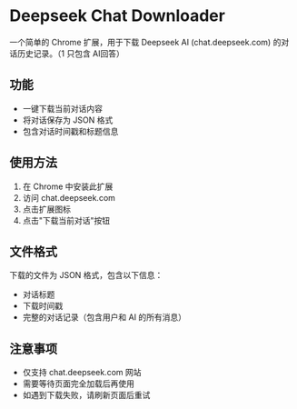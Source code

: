 # Deepseek Chat Downloader

一个简单的 Chrome 扩展，用于下载 Deepseek AI (chat.deepseek.com) 的对话历史记录。（1 只包含 AI回答）

## 功能

- 一键下载当前对话内容
- 将对话保存为 JSON 格式
- 包含对话时间戳和标题信息

## 使用方法

1. 在 Chrome 中安装此扩展
2. 访问 chat.deepseek.com
3. 点击扩展图标
4. 点击"下载当前对话"按钮

## 文件格式

下载的文件为 JSON 格式，包含以下信息：
- 对话标题
- 下载时间戳
- 完整的对话记录（包含用户和 AI 的所有消息）

## 注意事项

- 仅支持 chat.deepseek.com 网站
- 需要等待页面完全加载后再使用
- 如遇到下载失败，请刷新页面后重试 